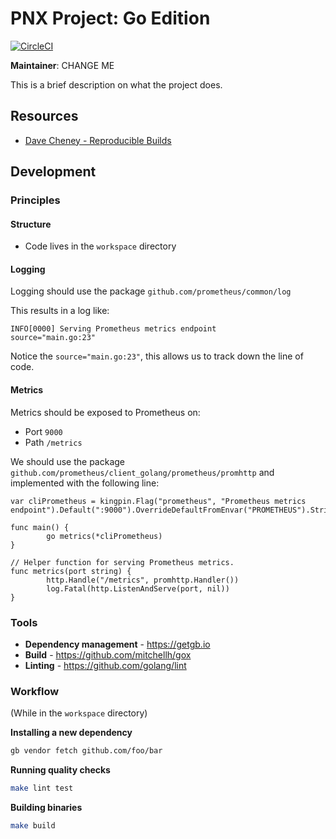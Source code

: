 PNX Project: Go Edition
=======================

[![CircleCI](https://circleci.com/gh/previousnext/CHANGE_ME.svg?style=svg)](https://circleci.com/gh/previousnext/CHANGE_ME)

**Maintainer**: CHANGE ME

This is a brief description on what the project does.

## Resources

* [Dave Cheney - Reproducible Builds](https://www.youtube.com/watch?v=c3dW80eO88I)

## Development

### Principles

#### Structure

* Code lives in the `workspace` directory

#### Logging

Logging should use the package `github.com/prometheus/common/log`

This results in a log like:

```
INFO[0000] Serving Prometheus metrics endpoint           source="main.go:23"
```

Notice the `source="main.go:23"`, this allows us to track down the line of code.

#### Metrics

Metrics should be exposed to Prometheus on:

* Port `9000`
* Path `/metrics`

We should use the package `github.com/prometheus/client_golang/prometheus/promhttp` and implemented with the following line:

```
var cliPrometheus = kingpin.Flag("prometheus", "Prometheus metrics endpoint").Default(":9000").OverrideDefaultFromEnvar("PROMETHEUS").String()

func main() {
        go metrics(*cliPrometheus)
}

// Helper function for serving Prometheus metrics.
func metrics(port string) {
        http.Handle("/metrics", promhttp.Handler())
        log.Fatal(http.ListenAndServe(port, nil))
}
```

### Tools

* **Dependency management** - https://getgb.io
* **Build** - https://github.com/mitchellh/gox
* **Linting** - https://github.com/golang/lint

### Workflow

(While in the `workspace` directory)

**Installing a new dependency**

```bash
gb vendor fetch github.com/foo/bar
```

**Running quality checks**

```bash
make lint test
```

**Building binaries**

```bash
make build
```
